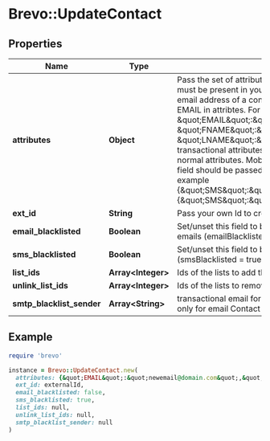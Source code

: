 # Brevo::UpdateContact

## Properties

| Name | Type | Description | Notes |
| ---- | ---- | ----------- | ----- |
| **attributes** | **Object** | Pass the set of attributes to be updated. These attributes must be present in your account. To update existing email address of a contact with the new one please pass EMAIL in attribtes. For example, &#x60;{ \&quot;EMAIL\&quot;:\&quot;newemail@domain.com\&quot;, \&quot;FNAME\&quot;:\&quot;Ellie\&quot;, \&quot;LNAME\&quot;:\&quot;Roger\&quot;}&#x60;. Keep in mind transactional attributes can be updated the same way as normal attributes. Mobile Number in \&quot;SMS\&quot; field should be passed with proper country code. For example {\&quot;SMS\&quot;:\&quot;+91xxxxxxxxxx\&quot;} or {\&quot;SMS\&quot;:\&quot;0091xxxxxxxxxx\&quot;} | [optional] |
| **ext_id** | **String** | Pass your own Id to create a contact. | [optional] |
| **email_blacklisted** | **Boolean** | Set/unset this field to blacklist/allow the contact for emails (emailBlacklisted &#x3D; true) | [optional] |
| **sms_blacklisted** | **Boolean** | Set/unset this field to blacklist/allow the contact for SMS (smsBlacklisted &#x3D; true) | [optional] |
| **list_ids** | **Array&lt;Integer&gt;** | Ids of the lists to add the contact to | [optional] |
| **unlink_list_ids** | **Array&lt;Integer&gt;** | Ids of the lists to remove the contact from | [optional] |
| **smtp_blacklist_sender** | **Array&lt;String&gt;** | transactional email forbidden sender for contact. Use only for email Contact | [optional] |

## Example

```ruby
require 'brevo'

instance = Brevo::UpdateContact.new(
  attributes: {&quot;EMAIL&quot;:&quot;newemail@domain.com&quot;,&quot;FNAME&quot;:&quot;Ellie&quot;,&quot;LNAME&quot;:&quot;Roger&quot;},
  ext_id: externalId,
  email_blacklisted: false,
  sms_blacklisted: true,
  list_ids: null,
  unlink_list_ids: null,
  smtp_blacklist_sender: null
)
```

